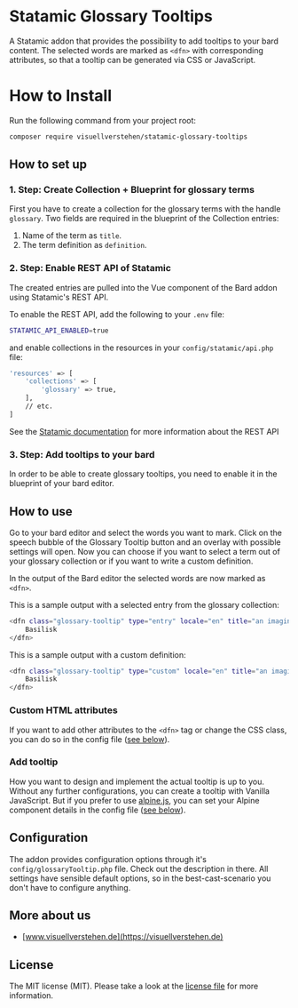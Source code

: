 # Statamic Glossary Tooltips

A Statamic addon that provides the possibility to add tooltips to your bard content. The selected words are marked as `<dfn>` with corresponding attributes, so that a tooltip can be generated via CSS or JavaScript.

# How to Install

Run the following command from your project root:

```bash
composer require visuellverstehen/statamic-glossary-tooltips
```

## How to set up

### 1. Step: Create Collection + Blueprint for glossary terms

First you have to create a collection for the glossary terms with the handle `glossary`.
Two fields are required in the blueprint of the Collection entries: 
1. Name of the term as `title`.
2. The term definition as `definition`.

### 2. Step: Enable REST API of Statamic

The created entries are pulled into the Vue component of the Bard addon using Statamic's REST API. 

To enable the REST API, add the following to your `.env` file:

```bash
STATAMIC_API_ENABLED=true
```

and enable collections in the resources in your `config/statamic/api.php` file:

```bash
'resources' => [
    'collections' => [
        'glossary' => true,
    ],
    // etc.
]
```

See the [Statamic documentation](https://statamic.dev/rest-api#enable-the-api) for more information about the REST API

### 3. Step: Add tooltips to your bard

In order to be able to create glossary tooltips, you need to enable it in the blueprint of your bard editor.

## How to use

Go to your bard editor and select the words you want to mark. Click on the speech bubble of the Glossary Tooltip button and an overlay with possible settings will open. Now you can choose if you want to select a term out of your glossary collection or if you want to write a custom definition. 

In the output of the Bard editor the selected words are now marked as `<dfn>`. 

This is a sample output with a selected entry from the glossary collection:

```bash
<dfn class="glossary-tooltip" type="entry" locale="en" title="an imaginary reptile said to be able to kill by poison or by looking at someone: The herb rue was said to offer protection from basilisks." value="Basilisk" id="b7d272ea-e4b2-4543-895e-6485123bb7ab">
    Basilisk
</dfn>
```

This is a sample output with a custom definition:

```bash
<dfn class="glossary-tooltip" type="custom" locale="en" title="an imaginary reptile said to be able to kill by poison or by looking at someone: The herb rue was said to offer protection from basilisks." value="Basilisk" id="b7d272ea-e4b2-4543-895e-6485123bb7ab">
    Basilisk
</dfn>
```

### Custom HTML attributes

If you want to add other attributes to the `<dfn>` tag or change the CSS class, you can do so in the config file ([see below](#configuration)).

### Add tooltip

How you want to design and implement the actual tooltip is up to you. Without any further configurations, you can create a tooltip with Vanilla JavaScript. But if you prefer to use [alpine.js](https://alpinejs.dev/), you can set your Alpine component details in the config file ([see below](#configuration)).

## Configuration

The addon provides configuration options through it's `config/glossaryTooltip.php` file. Check out the description in there. All settings have sensible default options, so in the best-cast-scenario you don't have to configure anything.

## More about us

- [www.visuellverstehen.de](https://visuellverstehen.de)

## License
The MIT license (MIT). Please take a look at the [license file](LICENSE.md) for more information.